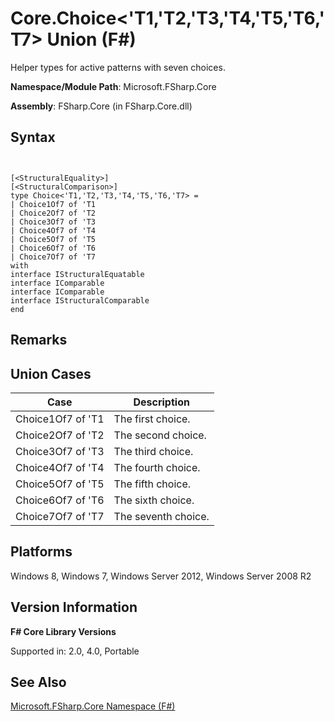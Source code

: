 # Core.Choice<'T1,'T2,'T3,'T4,'T5,'T6,'T7> Union (F#)

Helper types for active patterns with seven choices.

**Namespace/Module Path**: Microsoft.FSharp.Core

**Assembly**: FSharp.Core (in FSharp.Core.dll)


## Syntax


```


[<StructuralEquality>]
[<StructuralComparison>]
type Choice<'T1,'T2,'T3,'T4,'T5,'T6,'T7> =
| Choice1Of7 of 'T1
| Choice2Of7 of 'T2
| Choice3Of7 of 'T3
| Choice4Of7 of 'T4
| Choice5Of7 of 'T5
| Choice6Of7 of 'T6
| Choice7Of7 of 'T7
with
interface IStructuralEquatable
interface IComparable
interface IComparable
interface IStructuralComparable
end

```



## Remarks

## Union Cases


|Case|Description|
|----|-----------|
|Choice1Of7 of 'T1|The first choice.|
|Choice2Of7 of 'T2|The second choice.|
|Choice3Of7 of 'T3|The third choice.|
|Choice4Of7 of 'T4|The fourth choice.|
|Choice5Of7 of 'T5|The fifth choice.|
|Choice6Of7 of 'T6|The sixth choice.|
|Choice7Of7 of 'T7|The seventh choice.|

## Platforms
Windows 8, Windows 7, Windows Server 2012, Windows Server 2008 R2


## Version Information
**F# Core Library Versions**

Supported in: 2.0, 4.0, Portable




## See Also
[Microsoft.FSharp.Core Namespace &#40;F&#35;&#41;](Microsoft.FSharp.Core-Namespace-%5BFSharp%5D.md)

